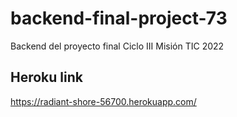 # backend-final-project-73
Backend del proyecto final Ciclo III Misión TIC 2022

## Heroku link
https://radiant-shore-56700.herokuapp.com/
